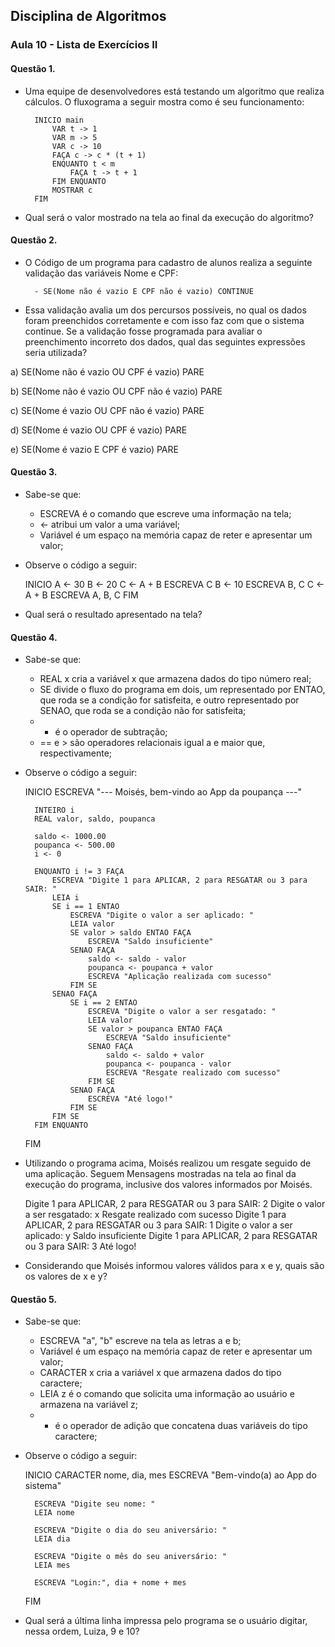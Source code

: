 ## Disciplina de Algoritmos

### Aula 10 - Lista de Exercícios II

#### Questão 1.

- Uma equipe de desenvolvedores está testando um algoritmo que realiza cálculos. O fluxograma a seguir mostra como é seu funcionamento:

        INICIO main
            VAR t -> 1
            VAR m -> 5
            VAR c -> 10
            FAÇA c -> c * (t + 1)
            ENQUANTO t < m
                FAÇA t -> t + 1
            FIM ENQUANTO
            MOSTRAR c
        FIM

- Qual será o valor mostrado na tela ao final da execução do algoritmo?

#### Questão 2.

- O Código de um programa para cadastro de alunos realiza a seguinte validação das variáveis Nome e CPF:

        - SE(Nome não é vazio E CPF não é vazio) CONTINUE

- Essa validação avalia um dos percursos possíveis, no qual os dados foram preenchidos corretamente e com isso faz com que o sistema continue. Se a validação fosse programada para avaliar o preenchimento incorreto dos dados, qual das seguintes expressões seria utilizada?

a) SE(Nome não é vazio OU CPF é vazio) PARE

b) SE(Nome não é vazio OU CPF não é vazio) PARE

c) SE(Nome é vazio OU CPF não é vazio) PARE

d) SE(Nome é vazio OU CPF é vazio) PARE

e) SE(Nome é vazio E CPF é vazio) PARE

#### Questão 3.

- Sabe-se que:
    - ESCREVA é o comando que escreve uma informação na tela;
    - <- atribui um valor a uma variável;
    - Variável é um espaço na memória capaz de reter e apresentar um valor;

- Observe o código a seguir:

    INICIO
        A <- 30
        B <- 20
        C <- A + B
        ESCREVA C
        B <- 10
        ESCREVA B, C
        C <- A + B
        ESCREVA A, B, C
    FIM

- Qual será o resultado apresentado na tela?

#### Questão 4.

- Sabe-se que: 
    - REAL x cria a variável x que armazena dados do tipo número real;
    - SE divide o fluxo do programa em dois, um representado por ENTAO, que roda se a condição for satisfeita, e outro representado por SENAO, que roda se a condição não for satisfeita;
    - - é o operador de subtração;
    - == e > são operadores relacionais igual a e maior que, respectivamente;

- Observe o código a seguir:

    INICIO
        ESCREVA "--- Moisés, bem-vindo ao App da poupança ---"

        INTEIRO i
        REAL valor, saldo, poupanca

        saldo <- 1000.00
        poupanca <- 500.00
        i <- 0

        ENQUANTO i != 3 FAÇA
            ESCREVA "Digite 1 para APLICAR, 2 para RESGATAR ou 3 para SAIR: "
            LEIA i
            SE i == 1 ENTAO
                ESCREVA "Digite o valor a ser aplicado: "
                LEIA valor
                SE valor > saldo ENTAO FAÇA
                    ESCREVA "Saldo insuficiente"
                SENAO FAÇA
                    saldo <- saldo - valor
                    poupanca <- poupanca + valor
                    ESCREVA "Aplicação realizada com sucesso"
                FIM SE
            SENAO FAÇA
                SE i == 2 ENTAO
                    ESCREVA "Digite o valor a ser resgatado: "
                    LEIA valor
                    SE valor > poupanca ENTAO FAÇA
                        ESCREVA "Saldo insuficiente"
                    SENAO FAÇA
                        saldo <- saldo + valor
                        poupanca <- poupanca - valor
                        ESCREVA "Resgate realizado com sucesso"
                    FIM SE
                SENAO FAÇA
                    ESCREVA "Até logo!"
                FIM SE
            FIM SE
        FIM ENQUANTO
    FIM

- Utilizando o programa acima, Moisés realizou um resgate seguido de uma aplicação. Seguem Mensagens mostradas na tela ao final da execução do programa, inclusive dos valores informados por Moisés.

    Digite 1 para APLICAR, 2 para RESGATAR ou 3 para SAIR: 2
    Digite o valor a ser resgatado: x
    Resgate realizado com sucesso
    Digite 1 para APLICAR, 2 para RESGATAR ou 3 para SAIR: 1
    Digite o valor a ser aplicado: y
    Saldo insuficiente
    Digite 1 para APLICAR, 2 para RESGATAR ou 3 para SAIR: 3
    Até logo!

- Considerando que Moisés informou valores válidos para x e y, quais são os valores de x e y?

#### Questão 5.

- Sabe-se que:
    - ESCREVA "a", "b" escreve na tela as letras a e b;
    - Variável é um espaço na memória capaz de reter e apresentar um valor;
    - CARACTER x cria a variável x que armazena dados do tipo caractere;
    - LEIA z é o comando que solicita uma informação ao usuário e armazena na variável z;
    - + é o operador de adição que concatena duas variáveis do tipo caractere;

- Observe o código a seguir:

    INICIO
        CARACTER nome, dia, mes
        ESCREVA "Bem-vindo(a) ao App do sistema"

        ESCREVA "Digite seu nome: "
        LEIA nome

        ESCREVA "Digite o dia do seu aniversário: "
        LEIA dia

        ESCREVA "Digite o mês do seu aniversário: "
        LEIA mes

        ESCREVA "Login:", dia + nome + mes
    FIM

- Qual será a última linha impressa pelo programa se o usuário digitar, nessa ordem, Luiza, 9 e 10?